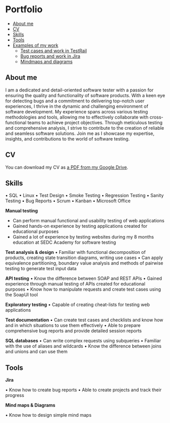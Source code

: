 # Portfolio
- [About me](#about-me)
- [CV](#cv)
- [Skills](#skills)
- [Tools](#tools)
- [Examples of my work](#examples-of-my-work)
  * [Test cases and work in TestRail](#test-cases-and-work-in-testrail)
  * [Bug reports and work in Jira](#bug-reports-and-work-in-jira)
  * [Mindmaps and diagrams](#mindmaps-and-diagrams)

## About me

I am a dedicated and detail-oriented software tester with a passion for ensuring the quality and functionality of software products.
With a keen eye for detecting bugs and a commitment to delivering top-notch user experiences, I thrive in the dynamic and challenging environment of software development.
My experience spans across various testing methodologies and tools, allowing me to effectively collaborate with cross-functional teams to achieve project objectives.
Through meticulous testing and comprehensive analysis, I strive to contribute to the creation of reliable and seamless software solutions.
Join me as I showcase my expertise, insights, and contributions to the world of software testing.

## CV
You can download my CV as [a PDF from my Google Drive](https://drive.google.com/file/d/17dQfbcnKhqFO8CxxMF-SfoVGySWkG3Ks/view).

## Skills

•	SQL
•	Linux
•	Test Design
•	Smoke Testing
•	Regression Testing
•	Sanity Testing 
•	Bug Reports
•	Scrum
•	Kanban
•	Microsoft Office

__Manual testing__

- Can perform manual functional and usability testing of web applications
- Gained hands-on experience by testing applications created for educational purposes
- Gained a lot of experience by testing websites during my 8 months education at SEDC Academy for software testing

__Test analysis & design__
•	Familiar with functional decomposition of products, creating state transition diagrams, writing use cases
•	Can apply equivalence partitioning, boundary value analysis and methods of pairwise testing to generate test input data

__API testing__
•	Know the difference between SOAP and REST APIs
•	Gained experience through manual testing of APIs created for educational purposes
•	Know how to manipulate requests and create test cases using the SoapUI tool

__Exploratory testing__
•	Capable of creating cheat-lists for testing web applications

__Test documentation__
•	Can create test cases and checklists and know how and in which situations to use them effectively
•	Able to prepare comprehensive bug reports and provide detailed session reports

__SQL databases__
•	Can write complex requests using subqueries 
•	Familiar with the use of aliases and wildcards
•	Know the difference between joins and unions and can use them

## Tools

__Jira__

• Know how to create bug reports
• Able to create projects and track their progress

__Mind maps & Diagrams__

• Know how to design simple mind maps
